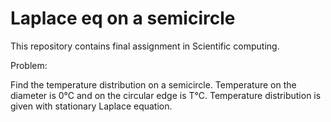 # Laplace eq on a semicircle

This repository contains final assignment in Scientific computing. 

Problem: 

Find the temperature distribution on a semicircle. Temperature on the diameter is 0°C and on the circular edge is T°C. Temperature distribution is given with stationary Laplace equation.

